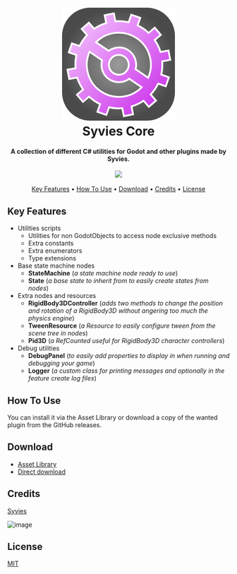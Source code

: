 
<h1 align="center">
  <br>
  <a href="https://github.com/Syvies/syvies-plugins/tree/syvies-core"><img src="https://raw.githubusercontent.com/Syvies/syvies-plugins/master/addons/syvies-core/syvies-core-icon.png" alt="Syvies Core" width="256"></a>
  <br>
  Syvies Core
  <br>
</h1>

<h4 align="center">A collection of different C# utilities for Godot and other plugins made by Syvies.</h4>

<p align="center">
  <a href="https://skillicons.dev">
    <img src="https://skillicons.dev/icons?i=godot,cs,github" />
  </a>
</p>

<p align="center">
  <a href="#key-features">Key Features</a> •
  <a href="#how-to-use">How To Use</a> •
  <a href="#download">Download</a> •
  <a href="#credits">Credits</a> •
  <a href="#license">License</a>
</p>

## Key Features

- Utilities scripts
  - Utilities for non GodotObjects to access node exclusive methods
  - Extra constants
  - Extra enumerators
  - Type extensions
- Base state machine nodes
  - **StateMachine** (*a state machine node ready to use*)
  - **State** (*a base state to inherit from to easily create states from nodes*)
- Extra nodes and resources
  - **RigidBody3DController** (*adds two methods to change the position and rotation of a RigidBody3D without angering too much the physics engine*)
  - **TweenResource** (*a Resource to easily configure tween from the scene tree in nodes*)
  - **Pid3D** (*a RefCounted useful for RigidBody3D character controllers*)
- Debug utilities
  - **DebugPanel** (*to easily add properties to display in when running and debugging your game*)
  - **Logger** (*a custom class for printing messages and optionally in the feature create log files*)

## How To Use

You can install it via the Asset Library or download a copy of the wanted plugin from the GitHub releases.

## Download

- [Asset Library](https://godotengine.org/asset-library/asset/3834)
- [Direct download](https://github.com/Syvies/syvies-plugins/archive/refs/tags/syvies-core-v0.1.0.zip)

## Credits

[Syvies](https://github.com/Syvies)

![image](https://github-profile-summary-cards.vercel.app/api/cards/profile-details?username=syvies&theme=tokyonight)

## License

[MIT](https://github.com/Syvies/syvies-plugins/blob/syvies-core/addons/syvies-core/LICENSE)
